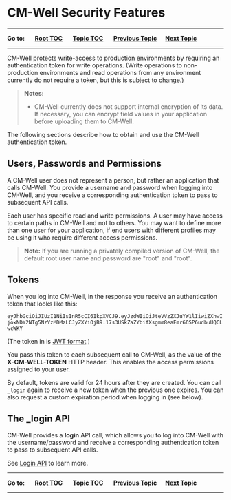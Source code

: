 # CM-Well Security Features

----

**Go to:** &nbsp;&nbsp;&nbsp;&nbsp; [**Root TOC**](CM-Well.RootTOC.md) &nbsp;&nbsp;&nbsp;&nbsp; [**Topic TOC**](DevGuide.TOC.md) &nbsp;&nbsp;&nbsp;&nbsp; [**Previous Topic**](DevGuide.WorkingWithNamedSub-Graphs.md)&nbsp;&nbsp;&nbsp;&nbsp; [**Next Topic**](DevGuide.ManagingUsers.md)  

----

CM-Well protects write-access to production environments by requiring an authentication token for write operations. (Write operations to non-production environments and read operations from any environment currently do not require a token, but this is subject to change.)

> **Notes:**
> * CM-Well currently does not support internal encryption of its data. If necessary, you can encrypt field values in your application before uploading them to CM-Well.

The following sections describe how to obtain and use the CM-Well authentication token.

## Users, Passwords and Permissions

A CM-Well user does not represent a person, but rather an application that calls CM-Well. You provide a username and password when logging into CM-Well, and you receive a corresponding authentication token to pass to subsequent API calls.

Each user has specific read and write permissions. A user may have access to certain paths in CM-Well and not to others. You may want to define more than one user for your application, if end users with different profiles may be using it who require different access permissions.

>**Note:** If you are running a privately compiled version of CM-Well, the default root user name and password are "root" and "root".

## Tokens

When you log into CM-Well, in the response you receive an authentication token that looks like this:
 
`eyJhbGciOiJIUzI1NiIsInR5cCI6IkpXVCJ9.eyJzdWIiOiJteVVzZXJuYW1lIiwiZXhwIjoxNDY2NTg5NzYzMDMzLCJyZXYiOjB9.17s3USkZaZYbifXsgmm8eaEmr66SP6udbuUQCLwcWKY`

(The token in is [JWT format](http://jwt.io).)

You pass this token to each subsequent call to CM-Well, as the value of the **X-CM-WELL-TOKEN** HTTP header. This enables the access permissions assigned to your user.

By default, tokens are valid for 24 hours after they are created. You can call `_login` again to receive a new token when the previous one expires. You can also request a custom expiration period when logging in (see below).


## The _login API

CM-Well provides a **login** API call, which allows you to log into CM-Well with the username/password and receive a corresponding authentication token to pass to subsequent API calls.

See [Login API](API.Login.Login.md) to learn more.

----

**Go to:** &nbsp;&nbsp;&nbsp;&nbsp; [**Root TOC**](CM-Well.RootTOC.md) &nbsp;&nbsp;&nbsp;&nbsp; [**Topic TOC**](DevGuide.TOC.md) &nbsp;&nbsp;&nbsp;&nbsp; [**Previous Topic**](DevGuide.WorkingWithNamedSub-Graphs.md)&nbsp;&nbsp;&nbsp;&nbsp; [**Next Topic**](DevGuide.ManagingUsers.md)  

----






